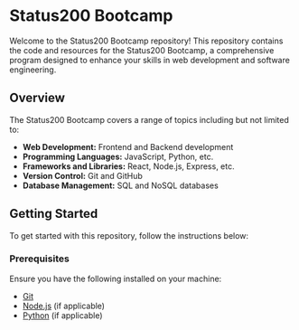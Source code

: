 # Status200 Bootcamp

Welcome to the Status200 Bootcamp repository! This repository contains the code and resources for the Status200 Bootcamp, a comprehensive program designed to enhance your skills in web development and software engineering.

## Overview

The Status200 Bootcamp covers a range of topics including but not limited to:

- **Web Development:** Frontend and Backend development
- **Programming Languages:** JavaScript, Python, etc.
- **Frameworks and Libraries:** React, Node.js, Express, etc.
- **Version Control:** Git and GitHub
- **Database Management:** SQL and NoSQL databases

## Getting Started

To get started with this repository, follow the instructions below:

### Prerequisites

Ensure you have the following installed on your machine:

- [Git](https://git-scm.com/)
- [Node.js](https://nodejs.org/) (if applicable)
- [Python](https://www.python.org/) (if applicable)
